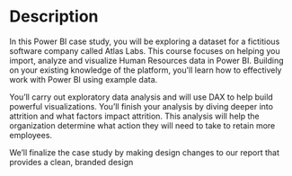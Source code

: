 # Description

In this Power BI case study, you will be exploring a dataset for a fictitious software company called Atlas Labs. This course focuses on helping you import, analyze and visualize Human Resources data in Power BI. Building on your existing knowledge of the platform, you'll learn how to effectively work with Power BI using example data.


You’ll carry out exploratory data analysis and will use DAX to help build powerful visualizations. You’ll finish your analysis by diving deeper into attrition and what factors impact attrition. This analysis will help the organization determine what action they will need to take to retain more employees.


We’ll finalize the case study by making design changes to our report that provides a clean, branded design